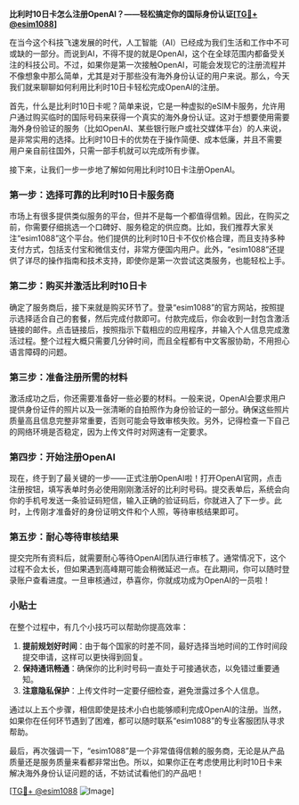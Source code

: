 **比利时10日卡怎么注册OpenAI？——轻松搞定你的国际身份认证[[TG💪+ @esim1088](https://t.me/s/esim1088)]**

在当今这个科技飞速发展的时代，人工智能（AI）已经成为我们生活和工作中不可或缺的一部分。而说到AI，不得不提的就是OpenAI，这个在全球范围内都备受关注的科技公司。不过，如果你是第一次接触OpenAI，可能会发现它的注册流程并不像想象中那么简单，尤其是对于那些没有海外身份认证的用户来说。那么，今天我们就来聊聊如何利用比利时10日卡轻松完成OpenAI的注册。

首先，什么是比利时10日卡呢？简单来说，它是一种虚拟的eSIM卡服务，允许用户通过购买临时的国际号码来获得一个真实的海外身份认证。这对于想要使用需要海外身份验证的服务（比如OpenAI、某些银行账户或社交媒体平台）的人来说，是非常实用的选择。比利时10日卡的优势在于操作简便、成本低廉，并且不需要用户亲自前往国外，只需一部手机就可以完成所有步骤。

接下来，让我们一步一步地了解如何用比利时10日卡注册OpenAI。

### 第一步：选择可靠的比利时10日卡服务商

市场上有很多提供类似服务的平台，但并不是每一个都值得信赖。因此，在购买之前，你需要仔细挑选一个口碑好、服务稳定的供应商。比如，我们推荐大家关注“esim1088”这个平台。他们提供的比利时10日卡不仅价格合理，而且支持多种支付方式，包括支付宝和微信支付，非常方便国内用户。此外，“esim1088”还提供了详尽的操作指南和技术支持，即使你是第一次尝试这类服务，也能轻松上手。

### 第二步：购买并激活比利时10日卡

确定了服务商后，接下来就是购买环节了。登录“esim1088”的官方网站，按照提示选择适合自己的套餐，然后完成付款即可。付款完成后，你会收到一封包含激活链接的邮件。点击链接后，按照指示下载相应的应用程序，并输入个人信息完成激活过程。整个过程大概只需要几分钟时间，而且全程都有中文客服协助，不用担心语言障碍的问题。

### 第三步：准备注册所需的材料

激活成功之后，你还需要准备好一些必要的材料。一般来说，OpenAI会要求用户提供身份证件的照片以及一张清晰的自拍照作为身份验证的一部分。确保这些照片质量高且信息完整非常重要，否则可能会导致审核失败。另外，记得检查一下自己的网络环境是否稳定，因为上传文件时对网速有一定要求。

### 第四步：开始注册OpenAI

现在，终于到了最关键的一步——正式注册OpenAI啦！打开OpenAI官网，点击注册按钮，填写表单时务必使用刚刚激活好的比利时号码。提交表单后，系统会向你的手机号发送一条验证码短信，输入正确的验证码后，你就进入了下一步。此时，上传刚才准备好的身份证明文件和个人照，等待审核结果即可。

### 第五步：耐心等待审核结果

提交完所有资料后，就需要耐心等待OpenAI团队进行审核了。通常情况下，这个过程不会太长，但如果遇到高峰期可能会稍微延迟一点。在此期间，你可以随时登录账户查看进度。一旦审核通过，恭喜你，你就成功成为OpenAI的一员啦！

### 小贴士

在整个过程中，有几个小技巧可以帮助你提高效率：

1. **提前规划好时间**：由于每个国家的时差不同，最好选择当地时间的工作时间段提交申请，这样可以更快得到回复。
2. **保持通讯畅通**：确保你的比利时号码一直处于可接通状态，以免错过重要通知。
3. **注意隐私保护**：上传文件时一定要仔细检查，避免泄露过多个人信息。

通过以上五个步骤，相信即使是技术小白也能够顺利完成OpenAI的注册。当然，如果你在任何环节遇到了困难，都可以随时联系“esim1088”的专业客服团队寻求帮助。

最后，再次强调一下，“esim1088”是一个非常值得信赖的服务商，无论是从产品质量还是服务质量来看都非常出色。所以，如果你正在考虑使用比利时10日卡来解决海外身份认证问题的话，不妨试试看他们的产品吧！

[[TG💪+ @esim1088](https://t.me/s/esim1088) ![Image](https://i.postimg.cc/4NQfJmqS/Snipaste-2025-05-13-00-14-12.png)]